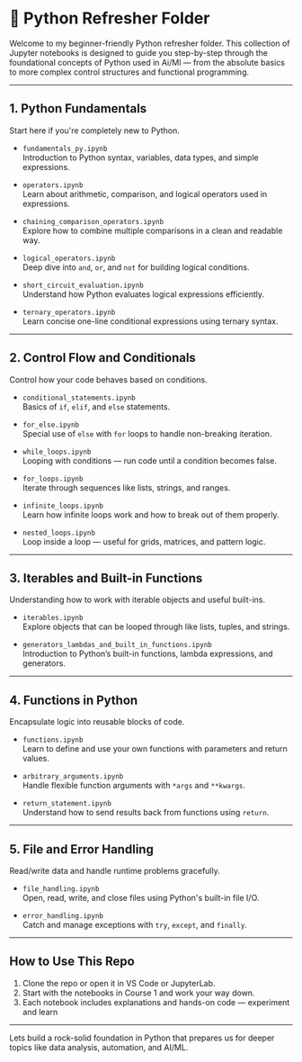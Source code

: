# 🐍 Python Refresher Folder

Welcome to my beginner-friendly Python refresher folder.  This collection of Jupyter notebooks is designed to guide you step-by-step through the foundational concepts of Python used in Ai/Ml — from the absolute basics to more complex control structures and functional programming.

---

##  1. Python Fundamentals

Start here if you're completely new to Python.

- `fundamentals_py.ipynb`  
  Introduction to Python syntax, variables, data types, and simple expressions.

- `operators.ipynb`  
  Learn about arithmetic, comparison, and logical operators used in expressions.

- `chaining_comparison_operators.ipynb`  
  Explore how to combine multiple comparisons in a clean and readable way.

- `logical_operators.ipynb`  
  Deep dive into `and`, `or`, and `not` for building logical conditions.

- `short_circuit_evaluation.ipynb`  
  Understand how Python evaluates logical expressions efficiently.

- `ternary_operators.ipynb`  
  Learn concise one-line conditional expressions using ternary syntax.

---

## 2. Control Flow and Conditionals

Control how your code behaves based on conditions.

- `conditional_statements.ipynb`  
  Basics of `if`, `elif`, and `else` statements.

- `for_else.ipynb`  
  Special use of `else` with `for` loops to handle non-breaking iteration.

- `while_loops.ipynb`  
  Looping with conditions — run code until a condition becomes false.

- `for_loops.ipynb`  
  Iterate through sequences like lists, strings, and ranges.

- `infinite_loops.ipynb`  
  Learn how infinite loops work and how to break out of them properly.

- `nested_loops.ipynb`  
  Loop inside a loop — useful for grids, matrices, and pattern logic.

---

## 3. Iterables and Built-in Functions

Understanding how to work with iterable objects and useful built-ins.

- `iterables.ipynb`  
  Explore objects that can be looped through like lists, tuples, and strings.

- `generators_lambdas_and_built_in_functions.ipynb`  
  Introduction to Python’s built-in functions, lambda expressions, and generators.

---

## 4. Functions in Python

Encapsulate logic into reusable blocks of code.

- `functions.ipynb`  
  Learn to define and use your own functions with parameters and return values.

- `arbitrary_arguments.ipynb`  
  Handle flexible function arguments with `*args` and `**kwargs`.

- `return_statement.ipynb`  
  Understand how to send results back from functions using `return`.

---

##  5. File and Error Handling

Read/write data and handle runtime problems gracefully.

- `file_handling.ipynb`  
  Open, read, write, and close files using Python's built-in file I/O.

- `error_handling.ipynb`  
  Catch and manage exceptions with `try`, `except`, and `finally`.

---

## How to Use This Repo

1. Clone the repo or open it in VS Code or JupyterLab.
2. Start with the notebooks in Course 1 and work your way down.
3. Each notebook includes explanations and hands-on code — experiment and learn

---


Lets build a rock-solid foundation in Python that prepares us for deeper topics like data analysis, automation, and AI/ML.


